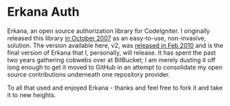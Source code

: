 # Erkana Auth

Erkana, an open source authorization library for CodeIgniter. I originally released this
library [in October 2007](http://ellislab.com/forums/viewthread/63423/) as an easy-to-use,
non-invasive, solution. The version available here, v2, was [released in Feb 2010](http://www.michaelwales.com/2010/02/erkanaauth-version-2-0a/)
and is the final version of Erkana that I, personally, will release. It has spent the past
two years gathering cobwebs over at BitBucket; I am merely dusting it off long enough to
get it moved to GitHub in an attempt to consolidate my open source contributions underneath
one repository provider.

To all that used and enjoyed Erkana - thanks and feel free to fork it and take it to new
heights.
